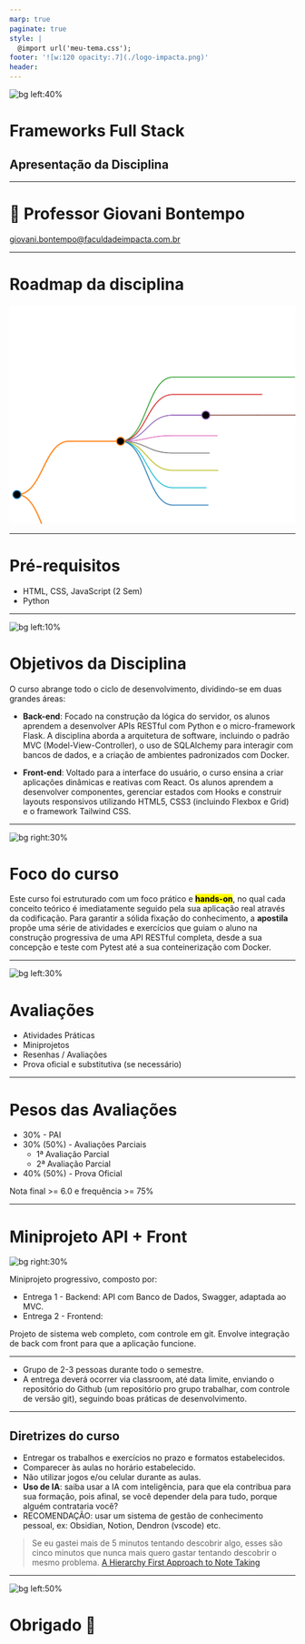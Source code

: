 ```yaml
---
marp: true
paginate: true
style: |
  @import url('meu-tema.css');
footer: '![w:120 opacity:.7](./logo-impacta.png)'
header: 
---
```

<!-- theme uncover -->

![bg left:40%](https://external-content.duckduckgo.com/iu/?u=https%3A%2F%2Ftrainings.internshala.com%2Fcached_uploads%2Ffull-stack-web-development-specialization%2Fbanner_hero.png&f=1&nofb=1&ipt=e39cd61105d6811c31733907ca849d466b0b5a9c0a39e05e3e9001d54632f2c5)

<!-- _class: invert -->
# Frameworks Full Stack
## Apresentação da Disciplina

---
<!-- _class: invert -->
# 👋 Professor Giovani Bontempo
giovani.bontempo@faculdadeimpacta.com.br

<!-- ![bg blur:10px saturate:2.0](https://images.pexels.com/photos/5212362/pexels-photo-5212362.jpeg) -->

---

# Roadmap da disciplina

![bg right:65% h:900](../imagens/roadmap.svg)

---

# Pré-requisitos

- HTML, CSS, JavaScript (2 Sem)
- Python

---


![bg left:10%](https://images.pexels.com/photos/546819/pexels-photo-546819.jpeg?auto=compress&cs=tinysrgb&w=1260&h=750&dpr=1)

# Objetivos da Disciplina

O curso abrange todo o ciclo de desenvolvimento, dividindo-se em duas grandes áreas:

- **Back-end**: Focado na construção da lógica do servidor, os alunos aprendem a desenvolver APIs RESTful com Python e o micro-framework Flask. A disciplina aborda a arquitetura de software, incluindo o padrão MVC (Model-View-Controller), o uso de SQLAlchemy para interagir com bancos de dados, e a criação de ambientes padronizados com Docker.

- **Front-end**: Voltado para a interface do usuário, o curso ensina a criar aplicações dinâmicas e reativas com React. Os alunos aprendem a desenvolver componentes, gerenciar estados com Hooks e construir layouts responsivos utilizando HTML5, CSS3 (incluindo Flexbox e Grid) e o framework Tailwind CSS.

---


![bg right:30%](https://images.unsplash.com/photo-1591024622168-fa91b5df0c86?q=80&w=1470&auto=format&fit=crop&ixlib=rb-4.1.0&ixid=M3wxMjA3fDB8MHxwaG90by1wYWdlfHx8fGVufDB8fHx8fA%3D%3D)

# Foco do curso

Este curso foi estruturado com um foco prático e <mark>**hands-on**</mark>, no qual cada conceito teórico é imediatamente seguido pela sua aplicação real através da codificação. Para garantir a sólida fixação do conhecimento, a **apostila** propõe uma série de atividades e exercícios que guiam o aluno na construção progressiva de uma API RESTful completa, desde a sua concepção e teste com Pytest até a sua conteinerização com Docker. 


---

![bg left:30%](https://images.unsplash.com/photo-1434030216411-0b793f4b4173?q=80&w=1470&auto=format&fit=crop&ixlib=rb-4.1.0&ixid=M3wxMjA3fDB8MHxwaG90by1wYWdlfHx8fGVufDB8fHx8fA%3D%3D)

# Avaliações

- Atividades Práticas 
- Miniprojetos
- Resenhas / Avaliações
- Prova oficial e substitutiva (se necessário)

--- 

# Pesos das Avaliações

- 30% - PAI
- 30% (50%) - Avaliações Parciais
  - 1ª Avaliação Parcial
  - 2ª Avaliação Parcial
- 40% (50%) - Prova Oficial

Nota final >= 6.0 e frequência >= 75%

---

# Miniprojeto API + Front

![bg right:30%](https://images.unsplash.com/photo-1550376026-d14d25cf9ebd?q=80&w=687&auto=format&fit=crop&ixlib=rb-4.1.0&ixid=M3wxMjA3fDB8MHxwaG90by1wYWdlfHx8fGVufDB8fHx8fA%3D%3D)

Miniprojeto progressivo, composto por:

- Entrega 1 - Backend: API com Banco de Dados, Swagger, adaptada ao MVC<!--  e containerizado -->.
- Entrega 2 - Frontend:

Projeto de sistema web completo, com controle em git. Envolve integração de back com front para que a aplicação funcione.

---

- Grupo de 2-3 pessoas durante todo o semestre.
- A entrega deverá ocorrer via classroom, até data limite, enviando o repositório do Github (um repositório pro grupo trabalhar, com controle de versão git), seguindo boas práticas de desenvolvimento.

---

<!-- _class: invert -->
## Diretrizes do curso

- Entregar os trabalhos e exercícios no prazo e  formatos estabelecidos.
- Comparecer às aulas no horário estabelecido.
- Não utilizar jogos e/ou celular durante as aulas.
- **Uso de IA**: saiba usar a IA com inteligência, para que ela contribua para sua formação, pois afinal, se você depender dela para tudo, porque alguém contrataria você?
- RECOMENDAÇÃO: usar um sistema de gestão de conhecimento pessoal, ex: Obsidian, Notion, Dendron (vscode) etc. 
> Se eu gastei mais de 5 minutos tentando descobrir algo, esses são cinco minutos que nunca mais quero gastar tentando descobrir o mesmo problema. [A Hierarchy First Approach to Note Taking](https://www.kevinslin.com/notes/3dd58f62-fee5-4f93-b9f1-b0f0f59a9b64/)


---

![bg left:50%](https://images.unsplash.com/photo-1582148818753-2b63c7785867?w=500&auto=format&fit=crop&q=60&ixlib=rb-4.1.0&ixid=M3wxMjA3fDB8MHxzZWFyY2h8Nnx8ZW5kfGVufDB8fDB8fHww)

# Obrigado 👋